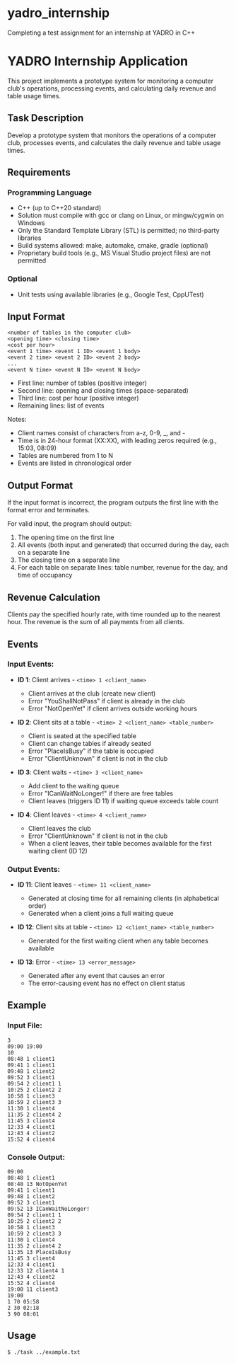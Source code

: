 # yadro_internship
Completing a test assignment for an internship at YADRO in C++

# YADRO Internship Application

This project implements a prototype system for monitoring a computer club's operations, processing events, and calculating daily revenue and table usage times.

## Task Description

Develop a prototype system that monitors the operations of a computer club, processes events, and calculates the daily revenue and table usage times.

## Requirements

### Programming Language
- C++ (up to C++20 standard)
- Solution must compile with gcc or clang on Linux, or mingw/cygwin on Windows
- Only the Standard Template Library (STL) is permitted; no third-party libraries
- Build systems allowed: make, automake, cmake, gradle (optional)
- Proprietary build tools (e.g., MS Visual Studio project files) are not permitted

### Optional
- Unit tests using available libraries (e.g., Google Test, CppUTest)

## Input Format

```
<number of tables in the computer club>
<opening time> <closing time>
<cost per hour>
<event 1 time> <event 1 ID> <event 1 body>
<event 2 time> <event 2 ID> <event 2 body>
...
<event N time> <event N ID> <event N body>
```

- First line: number of tables (positive integer)
- Second line: opening and closing times (space-separated)
- Third line: cost per hour (positive integer)
- Remaining lines: list of events

Notes:
- Client names consist of characters from a-z, 0-9, _, and -
- Time is in 24-hour format (XX:XX), with leading zeros required (e.g., 15:03, 08:09)
- Tables are numbered from 1 to N
- Events are listed in chronological order

## Output Format

If the input format is incorrect, the program outputs the first line with the format error and terminates.

For valid input, the program should output:
1. The opening time on the first line
2. All events (both input and generated) that occurred during the day, each on a separate line
3. The closing time on a separate line
4. For each table on separate lines: table number, revenue for the day, and time of occupancy

## Revenue Calculation

Clients pay the specified hourly rate, with time rounded up to the nearest hour. The revenue is the sum of all payments from all clients.

## Events

### Input Events:
- **ID 1**: Client arrives - `<time> 1 <client_name>`
  - Client arrives at the club (create new client)
  - Error "YouShallNotPass" if client is already in the club
  - Error "NotOpenYet" if client arrives outside working hours

- **ID 2**: Client sits at a table - `<time> 2 <client_name> <table_number>`
  - Client is seated at the specified table
  - Client can change tables if already seated
  - Error "PlaceIsBusy" if the table is occupied
  - Error "ClientUnknown" if client is not in the club

- **ID 3**: Client waits - `<time> 3 <client_name>`
  - Add client to the waiting queue
  - Error "ICanWaitNoLonger!" if there are free tables
  - Client leaves (triggers ID 11) if waiting queue exceeds table count

- **ID 4**: Client leaves - `<time> 4 <client_name>`
  - Client leaves the club
  - Error "ClientUnknown" if client is not in the club
  - When a client leaves, their table becomes available for the first waiting client (ID 12)

### Output Events:
- **ID 11**: Client leaves - `<time> 11 <client_name>`
  - Generated at closing time for all remaining clients (in alphabetical order)
  - Generated when a client joins a full waiting queue

- **ID 12**: Client sits at table - `<time> 12 <client_name> <table_number>`
  - Generated for the first waiting client when any table becomes available

- **ID 13**: Error - `<time> 13 <error_message>`
  - Generated after any event that causes an error
  - The error-causing event has no effect on client status

## Example

### Input File:
```
3
09:00 19:00
10
08:48 1 client1
09:41 1 client1
09:48 1 client2
09:52 3 client1
09:54 2 client1 1
10:25 2 client2 2
10:58 1 client3
10:59 2 client3 3
11:30 1 client4
11:35 2 client4 2
11:45 3 client4
12:33 4 client1
12:43 4 client2
15:52 4 client4
```

### Console Output:
```
09:00
08:48 1 client1
08:48 13 NotOpenYet
09:41 1 client1
09:48 1 client2 
09:52 3 client1
09:52 13 ICanWaitNoLonger!
09:54 2 client1 1
10:25 2 client2 2
10:58 1 client3 
10:59 2 client3 3
11:30 1 client4
11:35 2 client4 2
11:35 13 PlaceIsBusy
11:45 3 client4
12:33 4 client1
12:33 12 client4 1
12:43 4 client2
15:52 4 client4
19:00 11 client3
19:00
1 70 05:58 
2 30 02:18
3 90 08:01
```

## Usage
```bash
$ ./task ../example.txt
```
